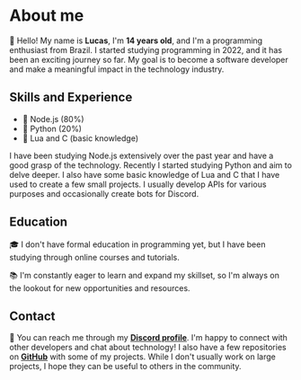 # About me

:wave: Hello! My name is **Lucas**, I'm **14 years old**, and I'm a programming enthusiast from Brazil. I started studying programming in 2022, and it has been an exciting journey so far. My goal is to become a software developer and make a meaningful impact in the technology industry.

## Skills and Experience

- :rocket: Node.js (80%)
- :snake: Python (20%)
- :seedling: Lua and C (basic knowledge)

I have been studying Node.js extensively over the past year and have a good grasp of the technology. Recently I started studying Python and aim to delve deeper. I also have some basic knowledge of Lua and C that I have used to create a few small projects. I usually develop APIs for various purposes and occasionally create bots for Discord.

## Education

:mortar_board: I don't have formal education in programming yet, but I have been studying through online courses and tutorials.

:books: I'm constantly eager to learn and expand my skillset, so I'm always on the lookout for new opportunities and resources.

## Contact

:speech_balloon: You can reach me through my **[Discord profile](https://discord.com/users/1036018691562803260)**. I'm happy to connect with other developers and chat about technology! I also have a few repositories on **[GitHub](https://github.com/your_username_here)** with some of my projects. While I don't usually work on large projects, I hope they can be useful to others in the community.
